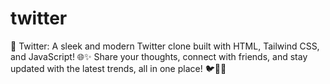 # twitter
🚀 Twitter: A sleek and modern Twitter clone built with HTML, Tailwind CSS, and JavaScript! 🌐✨ Share your thoughts, connect with friends, and stay updated with the latest trends, all in one place! 🐦💬🔗
